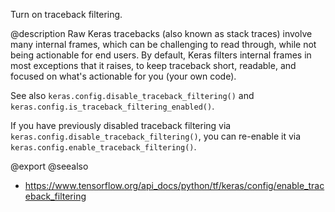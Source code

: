 Turn on traceback filtering.

@description
Raw Keras tracebacks (also known as stack traces)
involve many internal frames, which can be
challenging to read through, while not being actionable for end users.
By default, Keras filters internal frames in most exceptions that it
raises, to keep traceback short, readable, and focused on what's
actionable for you (your own code).

See also `keras.config.disable_traceback_filtering()` and
`keras.config.is_traceback_filtering_enabled()`.

If you have previously disabled traceback filtering via
`keras.config.disable_traceback_filtering()`, you can re-enable it via
`keras.config.enable_traceback_filtering()`.

@export
@seealso
+ <https://www.tensorflow.org/api_docs/python/tf/keras/config/enable_traceback_filtering>
